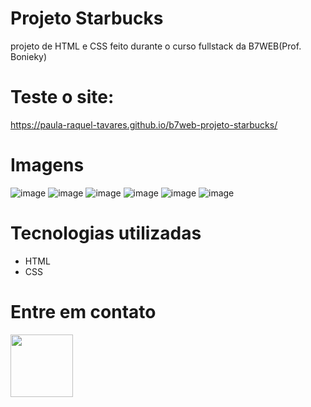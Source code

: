 # Projeto Starbucks
projeto de HTML e CSS feito durante o curso fullstack da B7WEB(Prof. Bonieky)

# Teste o site:
https://paula-raquel-tavares.github.io/b7web-projeto-starbucks/

# Imagens
![image](https://user-images.githubusercontent.com/108530716/177667034-8520660e-487c-46aa-b088-8abd3523097e.png)
![image](https://user-images.githubusercontent.com/108530716/177667315-161e3419-f8bb-4bab-8aa1-6410df449fcd.png)
![image](https://user-images.githubusercontent.com/108530716/177667167-0b7c5557-b113-488e-bdea-7e1646b4ca6a.png)
![image](https://user-images.githubusercontent.com/108530716/177667214-8325e493-82cd-4d7f-85bc-841ac2bd9673.png)
![image](https://user-images.githubusercontent.com/108530716/177667246-52194685-7801-40f4-9a3f-d7c6aa5151bb.png)
![image](https://user-images.githubusercontent.com/108530716/177667283-104c8f0b-8f92-4bb1-ab35-79ec57ad720a.png)

# Tecnologias utilizadas
- HTML
- CSS

# Entre em contato
<a href="www.linkedin.com/in/paula-raquel" title="acesse meu linkedin" target="_blank">
  <img src="https://cdn-icons-png.flaticon.com/512/174/174857.png" width="100" />
</a>
